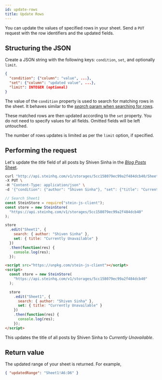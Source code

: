 ```yaml
---
id: update-rows
title: Update Rows
---
```


You can update the values of specified rows in your sheet. Send a <span class="bg-accent">`PUT` request with the row identifiers and the updated fields</span>.

## Structuring the JSON

Create a JSON string with the following keys: `condition`, `set`, and optionally `limit`.

```json
{
  "condition": {"column": "value", ...},
  "set": {"column": "updated value", ...},
  "limit": INTEGER (optional)
}
```

The value of the `condition` property is used to search for matching rows in the sheet. It behaves similar to the [_search_ param when searching for rows](search-data.md#structuring-the-_search_-query).

These matched rows are then updated according to the `set` property. You do not need to specify values for all fields. Omitted fields will be left untouched.

The number of rows updates is limited as per the `limit` option, if specified.

## Performing the request

Let's update the _title_ field of all posts by Shiven Sinha in the [_Blog Posts_ Sheet](https://docs.google.com/spreadsheets/d/13Bc-RY9pOviWvZ7V7CHvuC8QjCqW73guBPk2WxXT0DM/edit#gid=0).

<!--DOCUSAURUS_CODE_TABS-->
<!--cURL-->

```bash
curl "http://api.steinhq.com/v1/storages/5cc158079ec99a2f484dcb40/Sheet1" \
-X PUT \
-H "Content-Type: application/json" \
-d '{"condition": {"author": "Shiven Sinha"}, "set": {"title": "Currently Unavailable"}}'
```

<!--Node.js-->

```javascript
// Search Sheet1
const SteinStore = require("stein-js-client");
const store = new SteinStore(
  "https://api.steinhq.com/v1/storages/5cc158079ec99a2f484dcb40"
);

store
  .edit("Sheet1", {
    search: { author: "Shiven Sinha" },
    set: { title: "Currently Unavailable" }
  })
  .then(function(res) {
    console.log(res);
  });
```

<!--HTML-->

```html
<script src="https://unpkg.com/stein-js-client"></script>
<script>
  const store = new SteinStore(
    "https://api.steinhq.com/v1/storages/5cc158079ec99a2f484dcb40"
  );

  store
    .edit("Sheet1", {
      search: { author: "Shiven Sinha" },
      set: { title: "Currently Unavailable" }
    })
    .then(function(res) {
      console.log(res);
    });
</script>
```

<!--END_DOCUSAURUS_CODE_TABS-->

This updates the title of all posts by Shiven Sinha to _Currently Unavailable_.

## Return value

The updated range of your sheet is returned. For example,

```json
{ "updatedRange": "Sheet1!A6:D6" }
```
